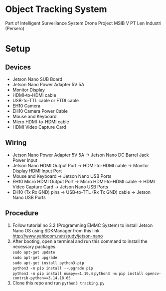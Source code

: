 # Object Tracking System
Part of Intelligent Surveillance System Drone Project MSIB V PT Len Industri (Persero)

# Setup
## Devices
- Jetson Nano SUB Board
- Jetson Nano Power Adapter 5V 5A
- Monitor Display
- HDMI-to-HDMI cable
- USB-to-TTL cable or FTDI cable
- EH10 Camera 
- EH10 Camera Power Cable
- Mouse and Keyboard
- Micro HDMI-to-HDMI cable
- HDMI Video Capture Card

## Wiring
- Jetson Nano Power Adapter 5V 5A -> Jetson Nano DC Barrel Jack Power Input
- Jetson Nano HDMI Output Port -> HDMI-to-HDMI cable -> Monitor Display HDMI Input Port
- Mouse and Keyboard -> Jetson Nano USB Ports
- EH10 Micro HDMI Output Port -> Micro HDMI-to-HDMI cable -> HDMI Video Capture Card -> Jetson Nano USB Ports
- EH10 (Tx Rx GND) pins -> USB-to-TTL (Rx Tx GND) cable -> Jetson Nano USB Ports

## Procedure
1. Follow tutorial no 3.2 (Programming EMMC System) to install Jetson Nano OS using SDKManager from this link http://www.yahboom.net/study/jetson-nano
2. After booting, open a terminal and run this command to install the necessary packages <br>
   `sudo apt-get update` <br>
   `sudo apt-get upgrade` <br>
   `sudo apt-get install python3-pip` <br>
   `python3 -m pip install --upgrade pip` <br>
   `python3 -m pip install numpy==1.19.4`
   `python3 -m pip install opencv-contrib-python==3.14.18.65` <br>
3. Clone this repo and run `python3 tracking.py`
   
